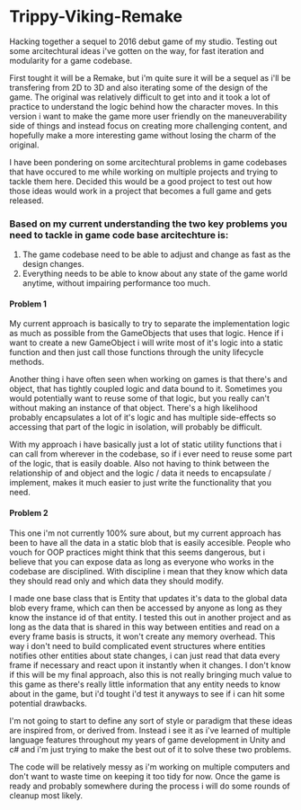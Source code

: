 # Trippy-Viking-Remake
Hacking together a sequel to 2016 debut game of my studio. Testing out some arcitechtural ideas i've gotten on the way, for fast iteration and modularity for a game codebase.

First tought it will be a Remake, but i'm quite sure it will be a sequel as i'll be transfering from 2D to 3D and also iterating some of the design of the game. 
The original was relatively difficult to get into and it took a lot of practice to understand the logic behind how the character moves.
In this version i want to make the game more user friendly on the maneuverability side of things and instead focus on creating more challenging content, and hopefully make a more interesting game without losing the charm of the original.

I have been pondering on some arcitechtural problems in game codebases that have occured to me while working on multiple projects and trying to tackle them here.
Decided this would be a good project to test out how those ideas would work in a project that becomes a full game and gets released. 

### Based on my current understanding the two key problems you need to tackle in game code base arcitechture is: 

1. The game codebase need to be able to adjust and change as fast as the design changes. 
2. Everything needs to be able to know about any state of the game world anytime, without impairing performance too much. 

#### Problem 1

My current approach is basically to try to separate the implementation logic as much as possible from the GameObjects that uses that logic.
Hence if i want to create a new GameObject i will write most of it's logic into a static function and then just call those functions through the unity lifecycle methods.

Another thing i have often seen when working on games is that there's and object, that has tightly coupled logic and data bound to it.
Sometimes you would potentially want to reuse some of that logic, but you really can't without making an instance of that object.
There's a high likelihood probably encapsulates a lot of it's logic and has multiple side-effects so accessing that part of the logic in isolation, will probably be difficult. 

With my approach i have basically just a lot of static utility functions that i can call from wherever in the codebase, so if i ever need to reuse some part of the logic, that is easily doable.
Also not having to think between the relationship of and object and the logic / data it needs to encapsulate / implement, makes it much easier to just write the functionality that you need. 

#### Problem 2

This one i'm not currently 100% sure about, but my current approach has been to have all the data in a static blob that is easily accesible.
People who vouch for OOP practices might think that this seems dangerous, but i believe that you can expose data as long as everyone who works in the codebase are disciplined.
With discipline i mean that they know which data they should read only and which data they should modify.

I made one base class that is Entity that updates it's data to the global data blob every frame, which can then be accessed by anyone as long as they know the instance id of that entity.
I tested this out in another project and as long as the data that is shared in this way between entities and read on a every frame basis is structs, it won't create any memory overhead.
This way i don't need to build complicated event structures where entities notifies other entities about state changes, i can just read that data every frame if necessary and react upon it instantly when it changes.
I don't know if this will be my final approach, also this is not really bringing much value to this game as there's really little information that any entity needs to know about in the game, but i'd tought i'd test it anyways to see if i can hit some potential drawbacks.

I'm not going to start to define any sort of style or paradigm that these ideas are inspired from, or derived from. 
Instead i see it as i've learned of multiple language features throughout my years of game development in Unity and c# and i'm just trying to make the best out of it to solve these two problems.

The code will be relatively messy as i'm working on multiple computers and don't want to waste time on keeping it too tidy for now.
Once the game is ready and probably somewhere during the process i will do some rounds of cleanup most likely. 

